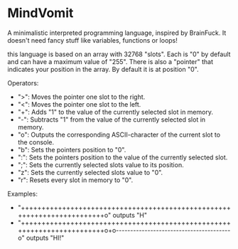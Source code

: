 # MindVomit
A minimalistic interpreted programming language, inspired by BrainFuck. It doesn't need fancy stuff like variables, functions or loops!

this language is based on an array with 32768 "slots". Each is "0" by default and can have a maximum value of "255". There is also a "pointer" that indicates your position in the array. By default it is at position "0".

Operators:
  - ">": Moves the pointer one slot to the right.
  - "<": Moves the pointer one slot to the left.
  - "+": Adds "1" to the value of the currently selected slot in memory.
  - "-": Subtracts "1" from the value of the currently selected slot in memory.
  - "o": Outputs the corresponding ASCII-character of the current slot to the console.
  - "b": Sets the pointers position to "0".
  - ":": Sets the pointers position to the value of the currently selected slot.
  - ";": Sets the currently selected slots value to its position.
  - "z": Sets the currently selected slots value to "0".
  - "r": Resets every slot in memory to "0".



Examples:
  - "++++++++++++++++++++++++++++++++++++++++++++++++++++++++++++++++++++++++o" outputs "H"
  - "++++++++++++++++++++++++++++++++++++++++++++++++++++++++++++++++++++++++o+o----------------------------------------o" outputs "HI!"
